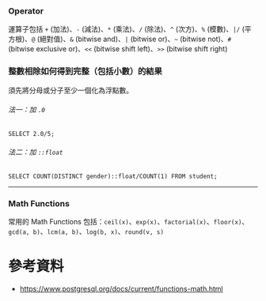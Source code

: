 ### Operator

運算子包括 `+` (加法)、`-` (減法)、`*` (乘法)、`/` (除法)、`^` (次方)、`%` (模數)、`|/` (平方根)、`@` (絕對值)、`&` (bitwise and)、`|` (bitwise or)、`~` (bitwise not)、`#` (bitwise exclusive or)、`<<` (bitwise shift left)、`>>` (bitwise shift right)

### 整數相除如何得到完整（包括小數）的結果

須先將分母或分子至少一個化為浮點數。

###### 法一：加 `.0`

```PostgreSQL
SELECT 2.0/5;
```

###### 法二：加 `::float`

```PostgreSQL
SELECT COUNT(DISTINCT gender)::float/COUNT(1) FROM student;
```

---

### Math Functions

常用的 Math Functions 包括：`ceil(x)`、`exp(x)`、`factorial(x)`、`floor(x)`、`gcd(a, b)`、`lcm(a, b)`、`log(b, x)`、`round(v, s)`

# 參考資料

- <https://www.postgresql.org/docs/current/functions-math.html>
